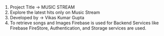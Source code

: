 1. Project Title -> MUSIC STREAM
2. Explore the latest hits only on Music Stream
3. Developed by -> Vikas Kumar Gupta
4. To retrieve songs and Images Firebase is used for Backend Services like Firebase FireStore, Authentication, and Storage services are used.
   
